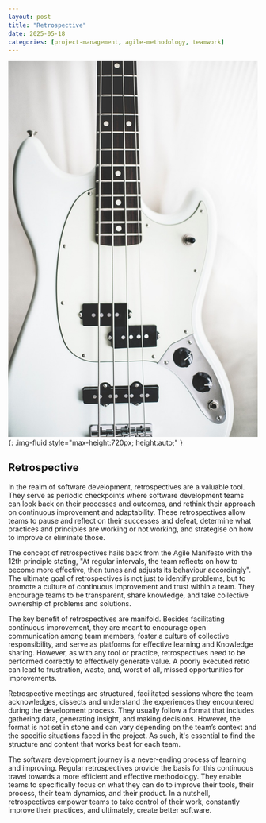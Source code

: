 ```yaml
---
layout: post
title: "Retrospective"
date: 2025-05-18
categories: [project-management, agile-methodology, teamwork]
---
```


![Image](/assets/gb0bdc4a3fd0cdbf11432630db01549cb66ab1fe871a9e756166c9ced2bd3118a1311bcc08afb802d94e52a0e87f814064156182f700b89dc75f24f103785b175_1280.jpg){: .img-fluid style="max-height:720px; height:auto;" }

## Retrospective

In the realm of software development, retrospectives are a valuable tool. They serve as periodic checkpoints where software development teams can look back on their processes and outcomes, and rethink their approach on continuous improvement and adaptability. These retrospectives allow teams to pause and reflect on their successes and defeat, determine what practices and principles are working or not working, and strategise on how to improve or eliminate those.

The concept of retrospectives hails back from the Agile Manifesto with the 12th principle stating, "At regular intervals, the team reflects on how to become more effective, then tunes and adjusts its behaviour accordingly". The ultimate goal of retrospectives is not just to identify problems, but to promote a culture of continuous improvement and trust within a team. They encourage teams to be transparent, share knowledge, and take collective ownership of problems and solutions.

The key benefit of retrospectives are manifold. Besides facilitating continuous improvement, they are meant to encourage open communication among team members, foster a culture of collective responsibility, and serve as platforms for effective learning and Knowledge sharing. However, as with any tool or practice, retrospectives need to be performed correctly to effectively generate value. A poorly executed retro can lead to frustration, waste, and, worst of all, missed opportunities for improvements.

Retrospective meetings are structured, facilitated sessions where the team acknowledges, dissects and understand the experiences they encountered during the development process. They usually follow a format that includes gathering data, generating insight, and making decisions. However, the format is not set in stone and can vary depending on the team’s context and the specific situations faced in the project. As such, it's essential to find the structure and content that works best for each team.

The software development journey is a never-ending process of learning and improving. Regular retrospectives provide the basis for this continuous travel towards a more efficient and effective methodology. They enable teams to specifically focus on what they can do to improve their tools, their process, their team dynamics, and their product. In a nutshell, retrospectives empower teams to take control of their work, constantly improve their practices, and ultimately, create better software.
